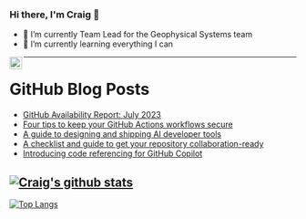### Hi there, I'm Craig 👋

<!--
**CraigTeelFugro/CraigTeelFugro** is a ✨ _special_ ✨ repository because its `README.md` (this file) appears on your GitHub profile.

Here are some ideas to get you started:
-->

- 🔭 I’m currently Team Lead for the Geophysical Systems team
- 🌱 I’m currently learning everything I can

[<img align="left" alt="Craig Teel | LinkedIn" width="22px" src="https://cdn.jsdelivr.net/npm/simple-icons@v3/icons/linkedin.svg" />][linkedin]

---

# GitHub Blog Posts

<!-- BLOG-POST-LIST:START -->
- [GitHub Availability Report: July 2023](https://github.blog/2023-08-09-github-availability-report-july-2023/)
- [Four tips to keep your GitHub Actions workflows secure](https://github.blog/2023-08-09-four-tips-to-keep-your-github-actions-workflows-secure/)
- [A guide to designing and shipping AI developer tools](https://github.blog/2023-08-08-a-guide-to-designing-and-shipping-ai-developer-tools/)
- [A checklist and guide to get your repository collaboration-ready](https://github.blog/2023-08-04-a-checklist-and-guide-to-get-your-repository-collaboration-ready/)
- [Introducing code referencing for GitHub Copilot](https://github.blog/2023-08-03-introducing-code-referencing-for-github-copilot/)
<!-- BLOG-POST-LIST:END -->

## [![Craig's github stats](https://github-readme-stats.vercel.app/api?username=craigteelfugro&show_icons=true&theme=radical)](https://github.com/anuraghazra/github-readme-stats)


[linkedin]: https://linkedin.com/in/craig-teel-b8786771
[![Top Langs](https://github-readme-stats.vercel.app/api/top-langs/?username=craigteelfugro&layout=compact)](https://github.com/anuraghazra/github-readme-stats)
